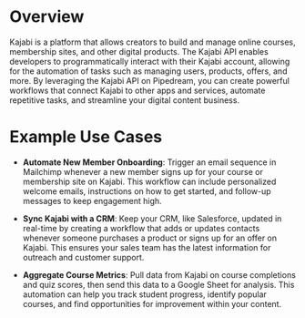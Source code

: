 # Overview

Kajabi is a platform that allows creators to build and manage online courses, membership sites, and other digital products. The Kajabi API enables developers to programmatically interact with their Kajabi account, allowing for the automation of tasks such as managing users, products, offers, and more. By leveraging the Kajabi API on Pipedream, you can create powerful workflows that connect Kajabi to other apps and services, automate repetitive tasks, and streamline your digital content business.

# Example Use Cases

- **Automate New Member Onboarding**: Trigger an email sequence in Mailchimp whenever a new member signs up for your course or membership site on Kajabi. This workflow can include personalized welcome emails, instructions on how to get started, and follow-up messages to keep engagement high.

- **Sync Kajabi with a CRM**: Keep your CRM, like Salesforce, updated in real-time by creating a workflow that adds or updates contacts whenever someone purchases a product or signs up for an offer on Kajabi. This ensures your sales team has the latest information for outreach and customer support.

- **Aggregate Course Metrics**: Pull data from Kajabi on course completions and quiz scores, then send this data to a Google Sheet for analysis. This automation can help you track student progress, identify popular courses, and find opportunities for improvement within your content.
